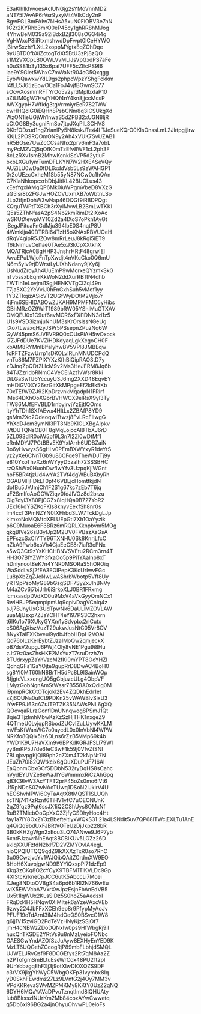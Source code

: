 E3aKlhIkhwoesAclUNGjg2sYMoVnnMD2
aNT75l7AvAP6rVsr9yxyMt4VIkCdy2nP
BgwFGLBmFAIw7NHsA5xuN0FlOBV3e7nN
1C2r2KYRhb3mrO0eP45cy1ghRR8hMJog
4YhwBeM039a92iBdxBZjI308sOG34i4g
VgHWxcP3iiRtxmshwdDpFwpt0lCeHYWO
j3irwSxzhYLXtL2xoppMYgtxEqZOhDqe
9yUBTD0fbXiZctogTdXt5BtU3zPj8zQO
s1M2VXCpLB0OWLVvMLlJsVpGxdPS7aFe
h0uSS81b3y135x6pai7UFF5cZEcPS9I6
iae9YSGiet5WhxC7mWaNtR04cG5Qxqgg
EybWQawxwYdL9gs2phpcWpzYShgFckkm
I4fLL5J65zEowOCa1FoJ4vjfBGwnSC77
sOcwXosmmRFTYrOo5v2yrdMpIbxIaP10
aZtLlM0gW7HwjYHQf4nY4kn8jjccMcsP
AWXgypH7Wfidg3tgVrrmiyrEeR782TAW
cwHHQcIG0iEQHn8PsbCNm8q3ICSUkgXd
WzON1ieUGjWh1nwaS5dZPBB2xUGN8ljR
cCtOG8By3ugniFmSo7jtpJXqPIL3CHVS
0KbfODzud1hgZrianlPy5N8kskJTe44l
TJeSueKQrO0KIsOnssLmL2Jktpgjjlrw
KKjL2PO9RQOmON9y2Ah4xVUK7SvUZAB1
nR5BOse7UwZcCCsaNhx2prv6mF3a7obL
myPcM2VCj5qOfK0mTzEfv8WF1cL2ph3F
8cLzRXv1smB2MhwKcnklScVP5d2ytluF
bxbLXGu1ymTumDFLKYN7iV2HXE4SeVQy
AUZiLU0wDa0fDL6xddVsb5Ls9zWAHGP1
0r2oUEzcCxheM1Sb55yN87NCw0c1hQAn
C7KlaNhkopcxrbDbjJitKL428UCLus43
xEetYgxIAMqQP6Mk0iuWPgmVbeD8VXzG
uG5lsr8b2FGJwHOZOVUxmXB7oWbtnLSo
JLp2tfjnDohW3wNap46DQGf9iRBDPQgt
KQquTWPtTXBCh3rXyIMvwLB2BmLwTKKI
Q5s5ZThNfasA2pS4Nb2kmRimDt2iXoAc
wSKUtXewpMY10Zd2a4IXoS7oPkh1AyGt
jSegJPituaFnGdMju394lbE0S4nqtP8U
4WmkIja40DTRBI64TzH5oXNAxRBVUOeH
dRqV4gipR5JZOw8mRrLeuJ8kRgi5iET9
lf6kNimuvCel1ae0TAe5xJ3kCpXXtkhX
MQATRjcA0BgHHP3JnshrHRtF48grwlEl
AwaEPuLWjoFnTpXwdjt4nVKcCko0Q6mU
N6m5yIv9rjDWrstLyUlXhNdany9jXy6j
UsNudZroyAh4UuEmP9wMcrxeQYzmkSkG
nTv5ssxbEqrrKkWoN2ddXurRBTtN4dhb
TWTlh1eLovjmI1SgjHENKVTgCIZql49n
T7ja5XC2YeVviJ0hFnGxhSuh5vMof1yy
1Y3ZTkqizASicVT2UGfWyDOtM2Vjlo7r
4jFm6SEHlDABOwZJKAH9MPMFMO5yHibs
GBhMRzOZ9WrT1989bRW05YShIMuGTXAV
OMQEU0x1C9uf6evMCR6xFXl1DNN3d1z5
U1s9VSD3izmjuNnUM3sKrOrslssNGeUg
rXo7tLwaxqHzyJSPr5PSsepnZPuzNq6W
GyW45pmS6JVEVR9Q0cOUsPiAH5wOxock
I7ZJFdDUe7KVZiHDKdyaqLgkXcgoCH0F
xbAtM8RYMnIBlfalyhwBV5VPl8JMBEqw
1cRFTZFzwUrrp1sDKOLvlRLnMNUDCPdQ
vnTu86M7PZPIXYXzKfhBiQipRAO3tD7y
zDJnqZpQDt2LIcM9v2Ms3HeJFRM8Jq6b
84TJZzrIdoRNmC4VeCEIAzt1vWsr8Kki
DiLGa3wfU6YccuyU3J6mg2XXD48EqvEY
mHDiGV0XY26srGitXkMPpgeEf2kBk5Kb
70xTEfW9ZJ92KpDrzvnkMqadpN1FRlrf
IMs64DXhOoXGbrBVHWCX9elRsX9yI3Ty
TW86MJfEFVBLD1rnbyjrvjYzEjtIQOms
ityYhTDh1SXfAEwx4HltLx2ZBAfP8YD9
gsMm2Xo2OdeoqwITtwzj8FvLRcFIIwgG
YhXdDJem3ymNl3PT3Nb9KlGLXBgAIpkv
jVtDUTQNsOB0T8gMqLojocAl8TbXJ6rD
5ZL093dlR0oiW5pf9L3n7I2Zl0wDtMf1
eRnMDYJ7PGtBBvEK9YxlArrh6UDBZaiN
3o6yHvwysS6gHLv0PEmBXWYxyR1deYtS
yz2yXe6CNnTGb9u86CFqe9TheWDJTj9y
e810YxoThvXz6nWYyyD5zaIh72SSSBHC
rzQShWx0HuohDwflwYfv3UzpqKjIWGnt
hoF5BR4tjzUd4wYA2TVf4dgWBuBXbyRh
OGABMlIjFDkLT0pf46VBLjcHomttkjdN
dofBu5JVJmjCh1F2S1g67kc7zEb7T6jq
uF2SmIfoAoGGWZiqv0fdJIVOz8d2brzu
Oig7dyl3X80PjCGZx8IqHQa9B727YoR2
JEx16kdYSZKqFKls8knyvEexfSh8nr0s
lm4ccT3PmNZYN0tXFhbd3LW7TckDgLJp
kImxoNoMQMtdXFLUEpGtI7Xh1OaYyzik
p6C9MuoaE6F3BRz6mRQRLXknpbvm5MOg
qkgBIVe26sB3yIJp2M2UV0FVBazXaGsA
EPFszcSxCIYTY96TXNHU0Sk8KnrjLfcC
nZkA9Pwb6xsVh4CjaEeCE8r7iaR3cPNx
a5wQ3Ct9zYsKHCHBNVSVEtu2RCm3rn4T
HH3O7BlYZWY3fxaOo5p9Pi1YAalnp8xT
hDniynoot8eK7n4YNR0MSORaS5hOROiq
WaSddLvSj2fEA3EOIPepK3KcUrlwvFGc
Lu8pXbZqZJeNwLwAShrbWbotp5Vff8Uy
yRT9pPsoMyG89bGsgSDF7SyZxJIhBNVy
M4aZCv6j7biJrh6iSrkoXLJ0BR1FRxmg
lcmxasdpDVdXO0u9MxV4aVkGyyQmNCx1
RwlHBJP5eqmpipmUq9qpivDagVCnlq4z
sJj7BJnyUxG3UdTpwNk6DaULlMZOVLAW
uuaMjUsxp7ZJaYCHT4eYl97PS3C2hxrn
t6IKu1o76XUkyGYXm1ySdvpbx2rICutx
cS06AgXiszVuzT29ukwJusNtC05Vr8OV
8NykTalFXKbveul9ydbJfbbHDpH2VOAi
Qd76blLzKerEybtZJzaIMoQw2qmjeckX
oB7dsV2upgJ6PWj4Oly8vNE1Pgu9i8Hu
zJt79z0asZhsHKE2MsYuzT7sruDrzhZn
8TUdrxypZaYnVzcM2fKi0mYPT8OoYHZI
QdnqGFs1GaYOjte9gupRrD8DwAC4BoH0
sg8YI0MT60hN8BrTH5dPc8L9ISainWQp
8fjgteVLxxengUQ5gGbjuzcULg4ObpVF
LMyzGobNgnAmStWssr7B558A0xQdig0M
I9pmpRCkOtOTojokl2Ev4ZQDkhEdr1et
sZj6OUNa0ufCt9PDKn25vWAWBlvSixU3
IYwFP9J63cAZrJT9TZK35NAWsPNL6gXQ
QOovqaRLrzGonflDnUNnqwog8PSmJ1Qt
8qie3TjzImhMbwKzKzSzHjTHK1nxgeZ9
4QTmeU0LvjqpRSbodZUCvlZuLUywKKLM
mVFsKfWanWC7o0aycdL0x0InVbNI4WPW
NRKfo8QQlx5Iz6DLns6rZzB5VMp69k4b
YWD1K9U7HaVXm9v6BPKdKGRJFSLl79WI
yyBmKP5J7de6feC3wF1k59j0VfvZtSNl
7BLqjxvpgKjQI89ph2cZXm4T2kNpNt7N
JEuZh70I82QWtkcix6gOuXDuPUF716AI
EaQpnmCbxGCfSDDbN532ryDqHS8sCahc
nVydEYUVZe8eWaJIY6WmnmxRiCzAhGpq
qB3C9IvW3AcYTFT2prF45oZs0mo6iVt6
JfRpNDcS0ZwNAcTUwq1DSoN2iJkirV4U
hEOShvhIPWi6CyTaAqtX8tMQST1SLUQh
scTNj741KzRznf6TiHV1yfC7uOEONUnK
2qZ9fqz9Pqt6ssJX1iQ2CShUys8OMxNf
RuB2TMiebOoGpXxC3ZjfyCSDhyHoc4Ht
fay1a7IY8Ox2Y3zBbefteitlyxWQkS31
21a4LSNdit5uv7QP68lTWcjEXLTu1AnE
q4QiQq9bdUxFJBRtVOTeUzDjJkp228bR
3B0kKHZgWgn2xEou3LQ74ANwe9J6P7yb
6xntFJzawrNhEAqt8BCBlKUv5LGZz26D
akIqXXUFztdN2lxlf7D2VZMYOvIA4egL
nioQPQlUTQQ9qdZ9lkXXXzTxR0so7RhC
3u09CwzjvoYv1WJQibQAitZCrdmXW9EO
8HbH6XuvojgwND9BYYiQxspPi71dzEp9
Xkg3zCKq8O2cYCyX9TBFM1TlKVLDc9Gp
4XlStcKrkneCpJCC6utK5AbccLi7Mcei
XJeg8NDtoOVBgS4a6pd6b1Rl2N766wEu
wiX5EWVcbA7VxrXwJpzEsjnFbAnEdVB5
Ux5t1IqWUx2KLsSIDz5S0hoZ5aAedsxI
FRqDd4H5HNqw0XIMItek6aYzeVAxcVEb
6zwy224JbFFxXCEh9ep8r9PfypMyAoJv
PFUF19oTdArnI3iM4hdOeQS0BSvcC1W8
g6jj1V15zviGD2PdTeVzHNyKjzSSjOf7
jmH4cNBWzZDoDQNxIw0ps9HfWbgRj9iI
huxQhTKSDE2YRtVs9u8nMzLyeioFONbc
OAESGwYndAZOfSzJuAyw8EXHyEnYED9K
MzLT6UQGehZCcogRjP89mbFLbhjdSMQL
UJWELJRvQsf9F8DCGEfys2Rt7qM8Aa2Z
n2PTofgmSmBLtuEseWrCdx48PU21t2pI
9UhYcbzgqEhFXj3j9otXIwDIOXQZS9DF
c3rVX9jkgYhWyC5WbgOKFp31vymbx8Iq
yD0SkhFEwdmz27Lz9LVntG2j4Oy7MM3v
VPdKKRevaSWvMZPMKMy8KKtY0UzZ2qNQ
6DYH6MQaYAVaDPvuTznqtImd8lQHUAty
Iub8BksszINUrKm2Mb84coxAYwCwwetq
q5Db6xi96BG2a4jnOhyuOhvwPL0eioFs
